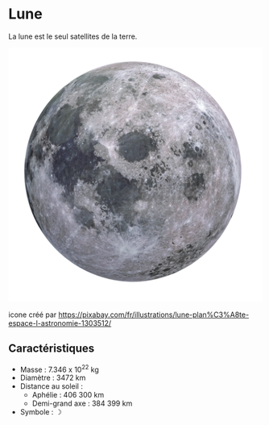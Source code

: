 # Lune

La lune est le seul satellites de la terre.

![Icone de la lune](lune.png)

icone créé par <https://pixabay.com/fr/illustrations/lune-plan%C3%A8te-espace-l-astronomie-1303512/>

## Caractéristiques

- Masse : 7.346 x 10<sup>22</sup> kg
- Diamètre : 3472 km
- Distance au soleil :
  - Aphélie : 406 300 km
  - Demi-grand axe : 384 399 km
- Symbole : &#x263D;
